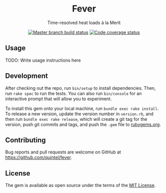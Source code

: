 <h1 align="center">Fever</h1>
<p align="center">Time-resolved heat loads à la Merit</p>

<p align="center">
  <a href="https://travis-ci.org/quintel/fever"><img alt="Master branch build status" src="https://img.shields.io/travis/quintel/fever/master.svg" /></a> <a href="https://codecov.io/gh/quintel/fever"><img alt="Code coverage status" src="https://img.shields.io/codecov/c/github/quintel/fever/master.svg" /></a>
</p>

## Usage

TODO: Write usage instructions here

## Development

After checking out the repo, run `bin/setup` to install dependencies. Then, run `rake spec` to run the tests. You can also run `bin/console` for an interactive prompt that will allow you to experiment.

To install this gem onto your local machine, run `bundle exec rake install`. To release a new version, update the version number in `version.rb`, and then run `bundle exec rake release`, which will create a git tag for the version, push git commits and tags, and push the `.gem` file to [rubygems.org](https://rubygems.org).

## Contributing

Bug reports and pull requests are welcome on GitHub at https://github.com/quintel/fever.

## License

The gem is available as open source under the terms of the [MIT License](http://opensource.org/licenses/MIT).
